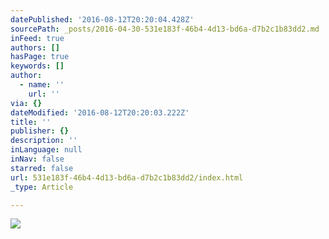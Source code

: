 ```yaml
---
datePublished: '2016-08-12T20:20:04.428Z'
sourcePath: _posts/2016-04-30-531e183f-46b4-4d13-bd6a-d7b2c1b83dd2.md
inFeed: true
authors: []
hasPage: true
keywords: []
author:
  - name: ''
    url: ''
via: {}
dateModified: '2016-08-12T20:20:03.222Z'
title: ''
publisher: {}
description: ''
inLanguage: null
inNav: false
starred: false
url: 531e183f-46b4-4d13-bd6a-d7b2c1b83dd2/index.html
_type: Article

---
```

![](https://the-grid-user-content.s3-us-west-2.amazonaws.com/072aa78b-1ea1-4c9b-84e3-a0454b5eebd4.jpg)